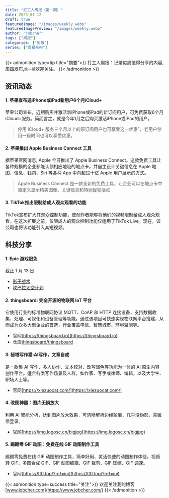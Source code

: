 ```yaml
---
title: "打工人周报（第一期）"
date: 2023-01-12
draft: true
featuredImage: "/images/weekly.webp"
featuredImagePreview: "/images/weekly.webp"
author: "jobcher"
tags: ["周报"]
categories: ["周报"]
series: ["周报系列"]
---
```

{{< admonition type=tip title="摘要">}}
打工人周报：记录每周值得分享的内容,周四发布,`第一期`欢迎关注。
{{< /admonition >}}
## 资讯动态
#### 1. 苹果宣布送iPhone或iPad新用户6个月iCloud+  
苹果公司宣布，近期购买并激活新iPhone或iPad的新订阅用户，可免费获取6个月iCloud+服务。简而言之，就是今年1月之后购买激活iPhone或iPad的用户。  
>停用 iCloud+ 服务三个月以上的原订阅用户也可享受这一优惠”，老用户停用一段时间也可以享受优惠。
#### 2. 苹果推出 Apple Business Connect 工具
据苹果官网消息, Apple 今日推出了 Apple Business Connect。这款免费工具让各种规模的企业都能认领相应地址的地点卡，并自主设计关键信息在 Apple 地图、信息、钱包、Siri 等各种 App 中向超过十亿 Apple 用户展示的方式。
>Apple Business Connect 是一款全新的免费工具，让企业可以在地点卡中自定义显示精美图像、关键信息和特别促销活动
#### 3. TikTok推出限制给成人观众观看的功能
TikTok宣布扩大其观众控制功能，使创作者能够将他们的视频限制给成人观众观看。在这次扩展之前，仅限成人的观众控制功能仅适用于TikTok Live。现在，该公司也将该功能引入其短视频。
## 科技分享
#### 1. Epic 游戏限免
截止 1 月 13 日
- [影子战术](https://store.epicgames.com/zh-CN/p/shadow-tactics-aikos-choice-5678c1)
- [坎巴拉太空计划](https://store.epicgames.com/zh-CN/p/kerbal-space-program)
#### 2. thingsboard: 完全开源的物联网 IoT 平台
它使用行业的标准物联网协议 MQTT、CoAP 和 HTTP 连接设备，支持数据收集、处理、可视化和设备管理等功能。通过该项目可快速实现物联网平台搭建，从而成为众多大型企业的首选，行业覆盖电信、智慧城市、环境监测等。
- 官网[https://thingsboard.io](https://thingsboard.io)  
- 仓库[thingsboard/thingsboard](https://github.com/thingsboard/thingsboard)
#### 3. 秘塔写作猫:AI写作，文章自成
是一款集 AI 写作、多人协作、文本校对、改写润色等功能为一体的 AI 原生内容创作平台。适合各类写作场景及人群，如作家、写手或律师、编辑，以及大学生、职场人士等。  
- 官网[https://xiezuocat.com/](https://xiezuocat.com/) 
#### 4. 改图神器：图片无损放大
利用 AI 智能分析，达到图片放大效果，可清晰解析边缘轮廓，几乎没伪影，需微信登录。  
- 官网[https://img.logosc.cn/bigjpg](https://img.logosc.cn/bigjpg)
#### 5. 踢踢零 GIF 动图：免费在线 GIF 动图制作工具
踢踢零免费在线 GIF 动图制作工具，简单好用、灵活快速的动图制作体验。视频转 GIF、多图合成 GIF、GIF 动图编辑、GIF 裁剪、GIF 压缩、GIF 调速。
- 官网[https://tt0.top/?ref=iui](https://tt0.top/?ref=iui)
  
{{< admonition type=success title="关注">}}
欢迎关注我的博客  
[www.jobcher.com](https://www.jobcher.com/)
{{< /admonition >}}